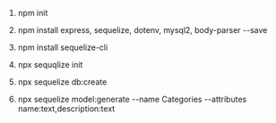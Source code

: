 1. npm init
2. npm install express, sequelize, dotenv, mysql2, body-parser --save

3. npm install sequelize-cli

4. npx sequqlize init

5. npx sequelize db:create
6. npx sequelize model:generate --name Categories --attributes name:text,description:text
